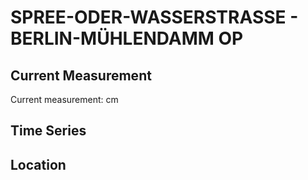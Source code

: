 # SPREE-ODER-WASSERSTRASSE - BERLIN-MÜHLENDAMM OP

## Current Measurement

Current measurement: <Value topic="rivers/pegel-online/SOW/BERLIN-MÜHLENDAMM OP/measurementValue"/> cm

## Time Series

<TimeSeries topic="rivers/pegel-online/SOW/BERLIN-MÜHLENDAMM OP/measurementValue" period="week" />

## Location

<WorldMap>
  <Marker lat="52.51445952366874" lon="13.41146044987869" labelTopic="rivers/pegel-online/SOW/BERLIN-MÜHLENDAMM OP" />
</WorldMap>
